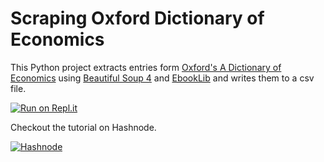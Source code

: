 # Scraping Oxford Dictionary of Economics
This Python project extracts entries form [Oxford's A Dictionary of Economics](https://www.google.co.in/books/edition/A_Dictionary_of_Economics/d4ZQAQAACAAJ?hl=en) using [Beautiful Soup 4](https://pypi.org/project/beautifulsoup4/) and [EbookLib](https://pypi.org/project/EbookLib/) and writes them to a csv file. 

[![Run on Repl.it](https://repl.it/badge/github/startswithzed/epub-scraper-oxford-dictionary-of-economics)](https://replit.com/@startswithzed/epub-scraper-oxford-dictionary-of-economics?v=1)

Checkout the tutorial on Hashnode.

[![Hashnode](https://img.shields.io/badge/Hashnode-2962FF?style=for-the-badge&logo=hashnode&logoColor=white)](https://startswithzed.hashnode.dev/scrape-epubs-with-python)
